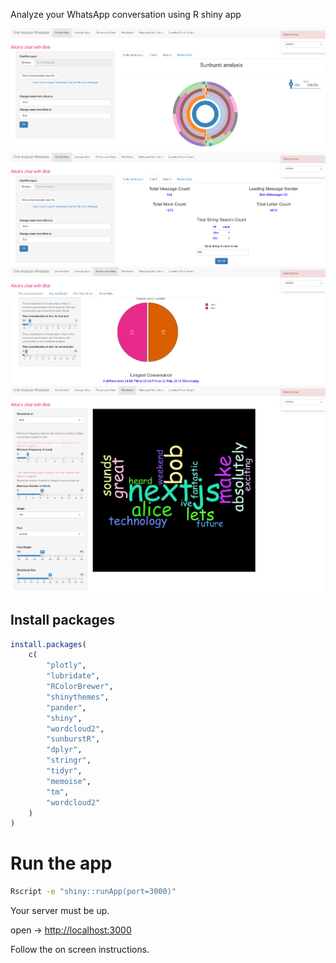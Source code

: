 Analyze your WhatsApp conversation using R shiny app

![Sample Image 1](sample_images/sc1.png)
![Sample Image 2](sample_images/sc2.png)
![Sample Image 3](sample_images/sc3.png)
![Sample Image 4](sample_images/sc4.png)

## Install packages

```r
install.packages(
    c(
        "plotly",
        "lubridate",
        "RColorBrewer",
        "shinythemes",
        "pander",
        "shiny",
        "wordcloud2",
        "sunburstR",
        "dplyr",
        "stringr",
        "tidyr",
        "memoise",
        "tm",
        "wordcloud2"
    ) 
)
```

# Run the app

```bash
Rscript -e "shiny::runApp(port=3000)"
```

Your server must be up.

open -> [http://localhost:3000](http://localhost:3000)

Follow the on screen instructions.
